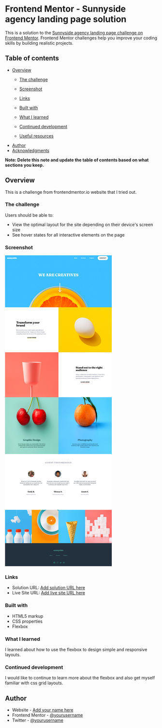 # Frontend Mentor - Sunnyside agency landing page solution

This is a solution to the [Sunnyside agency landing page challenge on Frontend Mentor](https://www.frontendmentor.io/challenges/sunnyside-agency-landing-page-7yVs3B6ef). Frontend Mentor challenges help you improve your coding skills by building realistic projects.

## Table of contents

- [Overview](#overview)
  - [The challenge](#the-challenge)
  - [Screenshot](#screenshot)
  - [Links](#links)

  - [Built with](#built-with)
  - [What I learned](#what-i-learned)
  - [Continued development](#continued-development)
  - [Useful resources](#useful-resources)
- [Author](#author)
- [Acknowledgments](#acknowledgments)

**Note: Delete this note and update the table of contents based on what sections you keep.**

## Overview

This is a challenge from frontendmentor.io website that I tried out.

### The challenge

Users should be able to:

- View the optimal layout for the site depending on their device's screen size
- See hover states for all interactive elements on the page

### Screenshot

![](/assets/Frontend%20Mentor%20Sunnyside%20agency%20landing%20page%20Screenshot.png)


### Links

- Solution URL: [Add solution URL here](https://your-solution-url.com)
- Live Site URL: [Add live site URL here](https://your-live-site-url.com)


### Built with

- HTML5 markup
- CSS properties
- Flexbox


### What I learned

I learned about how to use the flexbox to design simple and responsive layouts.


### Continued development

I would like to continue to learn more about the flexbox and also get
myself familiar with css grid layouts.


## Author

- Website - [Add your name here](https://www.your-site.com)
- Frontend Mentor - [@yourusername](https://www.frontendmentor.io/profile/isaacagyeman)
- Twitter - [@yourusername](https://www.twitter.com/isaacagyeman17)
